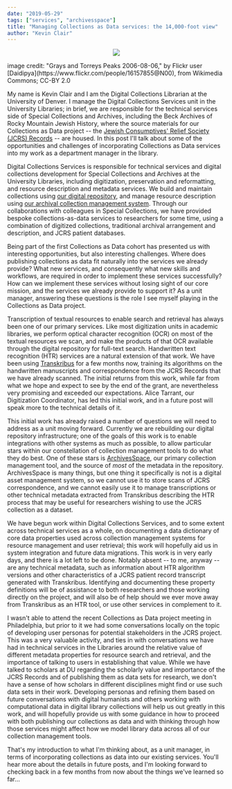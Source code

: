 ```yaml
---
date: "2019-05-29"
tags: ["services", "archivesspace"]
title: "Managing Collections as Data services: the 14,000-foot view"
author: "Kevin Clair"
---
```


<p align="center">
<img src="https://upload.wikimedia.org/wikipedia/commons/7/73/Grays_and_Torreys_Peaks_2006-08-06.jpg"/></p>

<figcaption>image credit: "Grays and Torreys Peaks 2006-08-06," by Flickr user [Daidipya](https://www.flickr.com/people/16157855@N00), from Wikimedia Commons; CC-BY 2.0</figcaption>


My name is Kevin Clair and I am the Digital Collections Librarian at the University of Denver. I manage the Digital Collections Services unit in the University Libraries; in brief, we are responsible for the technical services side of Special Collections and Archives, including the Beck Archives of Rocky Mountain Jewish History, where the source materials for our Collections as Data project -- the [Jewish Consumptives' Relief Society (JCRS) Records](https://duarchives.coalliance.org/repositories/2/resources/496) -- are housed. In this post I'll talk about some of the opportunities and challenges of incorporating Collections as Data services into my work as a department manager in the library.

Digital Collections Services is responsible for technical services and digital collections development for Special Collections and Archives at the University Libraries, including digitization, preservation and reformatting, and resource description and metadata services. We build and maintain collections using [our digital repository](https://specialcollections.du.edu), and manage resource description using [our archival collection management system](https://duarchives.coalliance.org). Through our collaborations with colleagues in Special Collections, we have provided bespoke collections-as-data services to researchers for some time, using a combination of digitized collections, traditional archival arrangement and description, and JCRS patient databases.

Being part of the first Collections as Data cohort has presented us with interesting opportunities, but also interesting challenges. Where does publishing collections as data fit naturally into the services we already provide? What new services, and consequently what new skills and workflows, are required in order to implement these services successfully? How can we implement these services without losing sight of our core mission, and the services we already provide to support it? As a unit manager, answering these questions is the role I see myself playing in the Collections as Data project.

Transcription of textual resources to enable search and retrieval has always been one of our primary services. Like most digitization units in academic libraries, we perform optical character recognition (OCR) on most of the textual resources we scan, and make the products of that OCR available through the digital repository for full-text search. Handwritten text recognition (HTR) services are a natural extension of that work. We have been using [Transkribus](https://transkribus.eu/Transkribus) for a few months now, training its algorithms on the handwritten manuscripts and correspondence from the JCRS Records that we have already scanned. The initial returns from this work, while far from what we hope and expect to see by the end of the grant, are nevertheless very promising and exceeded our expectations. Alice Tarrant, our Digitization Coordinator, has led this initial work, and in a future post will speak more to the technical details of it.

This initial work has already raised a number of questions we will need to address as a unit moving forward. Currently we are rebuilding our digital repository infrastructure; one of the goals of this work is to enable integrations with other systems as much as possible, to allow particular stars within our constellation of collection management tools to do what they do best. One of these stars is [ArchivesSpace](https://archivesspace.org), our primary collection management tool, and the source of _most_ of the metadata in the repository. ArchivesSpace is many things, but one thing it specifically is not is a digital asset management system, so we cannot use it to store scans of JCRS correspondence, and we cannot easily use it to manage transcriptions or other technical metadata extracted from Transkribus describing the HTR process that may be useful for researchers wishing to use the JCRS collection as a dataset.

We have begun work within Digital Collections Services, and to some extent across technical services as a whole, on documenting a data dictionary of core data properties used across collection management systems for resource management and user retrieval; this work will hopefully aid us in system integration and future data migrations. This work is in very early days, and there is a lot left to be done. Notably absent -- to me, anyway -- are any technical metadata, such as information about HTR algorithm versions and other characteristics of a JCRS patient record transcript generated with Transkribus. Identifying and documenting these property definitions will be of assistance to both researchers and those working directly on the project, and will also be of help should we ever move away from Transkribus as an HTR tool, or use other services in complement to it.

I wasn't able to attend the recent Collections as Data project meeting in Philadelphia, but prior to it we had some conversations locally on the topic of developing user personas for potential stakeholders in the JCRS project. This was a very valuable activity, and ties in with conversations we have had in technical services in the Libraries around the relative value of different metadata properties for resource search and retrieval, and the importance of talking to users in establishing that value. While we have talked to scholars at DU regarding the scholarly value and importance of the JCRS Records and of publishing them as data sets for research, we don't have a sense of how scholars in different disciplines might find or use such data sets in their work. Developing personas and refining them based on future conversations with digital humanists and others working with computational data in digital library collections will help us out greatly in this work, and will hopefully provide us with some guidance in how to proceed with both publishing our collections as data and with thinking through how those services might affect how we model library data across all of our collection management tools.

That's my introduction to what I'm thinking about, as a unit manager, in terms of incorporating collections as data into our existing services. You'll hear more about the details in future posts, and I'm looking forward to checking back in a few months from now about the things we've learned so far…